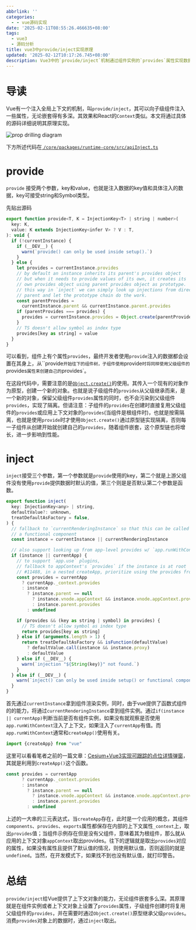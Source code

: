 ```yaml
---
abbrlink: ''
categories:
  - - vue源码实现
date: '2025-02-11T08:55:26.466635+08:00'
tags:
  - vue3
  - 源码分析
title: vue3中provide/inject实现原理
updated: '2025-02-12T10:17:26.745+08:00'
description: Vue3中的`provide/inject`机制通过组件实例的`provides`属性实现数据注入，子组件通过原型链继承父组件的`provides`，确保数据隔离与共享。`provide`用于注入数据，`inject`用于获取数据，支持默认值和函数处理，适用于深层嵌套组件的上下文传递。
---
```

# 导读

Vue有一个注入全局上下文的机制，叫`provide/inject`，其可以向子级组件注入一些属性，无论嵌套得有多深。其效果和React的`Context`类似。本文将通过具体的源码详细说明其原理实现。

![prop drilling diagram](https://static.zerotower.cn/images/2025/02/d3d1199e178e9e53bea0a5858877c9a1.webp)

下方所述代码在[ `/core/packages/runtime-core/src/apiInject.ts`](https://github.com/vuejs/core/blob/2ab70c202fc54577d50ec6818870391ad8038a2a/packages/runtime-core/src/apiInject.ts#L11)

# provide

`provide` 接受两个参数，key和value，也就是注入数据的key值和具体注入的数据，key可接受string和Symbol类型。

先贴出源码

```js
export function provide<T, K = InjectionKey<T> | string | number>(
  key: K,
  value: K extends InjectionKey<infer V> ? V : T,
): void {
  if (!currentInstance) {
    if (__DEV__) {
      warn(`provide() can only be used inside setup().`)
    }
  } else {
    let provides = currentInstance.provides
    // by default an instance inherits its parent's provides object
    // but when it needs to provide values of its own, it creates its
    // own provides object using parent provides object as prototype.
    // this way in `inject` we can simply look up injections from direct
    // parent and let the prototype chain do the work.
    const parentProvides =
      currentInstance.parent && currentInstance.parent.provides
    if (parentProvides === provides) {
      provides = currentInstance.provides = Object.create(parentProvides)
    }
    // TS doesn't allow symbol as index type
    provides[key as string] = value
  }
}
```

可以看到，组件上有个属性`provides`，最终开发者使用`provide`注入的数据都会设置在其身上，从``provide`开始往下的组件树，子组件使用`provide`时将同样使用父级组件的`provides`属性来创建自己的`provides`。

在这段代码中，需要注意的是[`Object.create()`](https://developer.mozilla.org/zh-CN/docs/Web/JavaScript/Reference/Global_Objects/Object/create)的使用。其传入一个现有的对象作为原型，创建一个新的对象。也就是说子级组件的`provides`从父级继承而来，是一个新的对象，保留父级组件`provides`属性的同时，也不会污染到父级组件`provides`，实现了隔离。但请注意：子组件的`provides`在创建时直接复用父级组件的`provides`或应用上下文对象的`provides`(当组件是根组件时)，也就是按需隔离，也就是使用`provide`时才使用`Object.create()`通过原型链实现隔离，否则每一子组件从创建开始就创建自己的`provides`，随着组件嵌套，这个原型链也将增长，进一步影响到性能。

# inject

`inject`接受三个参数，第一个参数就是`provide`使用的key，第二个就是上游父组件没有使用`provide`提供数据时默认的值，第三个则是是否默认第二个参数是函数。

```js
export function inject(
  key: InjectionKey<any> | string,
  defaultValue?: unknown,
  treatDefaultAsFactory = false,
) {
  // fallback to `currentRenderingInstance` so that this can be called in
  // a functional component
  const instance = currentInstance || currentRenderingInstance

  // also support looking up from app-level provides w/ `app.runWithContext()`
  if (instance || currentApp) {
    // to support `app.use` plugins,
    // fallback to appContext's `provides` if the instance is at root
    // #11488, in a nested createApp, prioritize using the provides from currentApp
    const provides = currentApp
      ? currentApp._context.provides
      : instance
        ? instance.parent == null
          ? instance.vnode.appContext && instance.vnode.appContext.provides
          : instance.parent.provides
        : undefined

    if (provides && (key as string | symbol) in provides) {
      // TS doesn't allow symbol as index type
      return provides[key as string]
    } else if (arguments.length > 1) {
      return treatDefaultAsFactory && isFunction(defaultValue)
        ? defaultValue.call(instance && instance.proxy)
        : defaultValue
    } else if (__DEV__) {
      warn(`injection "${String(key)}" not found.`)
    }
  } else if (__DEV__) {
    warn(`inject() can only be used inside setup() or functional components.`)
  }
}

```

首先通过`currentInstance`拿到组件渲染实例，同时，由于vue提供了函数式组件的的能力，将通过`currentRenderingInstance`拿到组件实例。通过`if(instance || currentApp)`判断当前是否有组件实例，如果没有就观察是否使用`app.runWithContext`注入了上下文，如果注入了`currentApp`有值。而`app.runWithContext`通常和`createApp()`使用有关。

```js
import {createApp} from "vue"
```

这里可以看看笔者之前的一篇文章：[Cesium+Vue3实现可跟踪的点位详情弹窗](https://juejin.cn/post/7242217556622655545)，其就是利用到`createApp()`这个函数。

```js
const provides = currentApp
      ? currentApp._context.provides
      : instance
        ? instance.parent == null
          ? instance.vnode.appContext && instance.vnode.appContext.provides
          : instance.parent.provides
        : undefined
```

上述的一大串的三元表达式，当`createApp`存在，此时是一个应用的概念，其组件`components`、`provides`、`exports`属性都保存在内部的上下文属性`_context`上，取出`provides`值；当组件示例存在但是没有父组件，意味着其为根组件，那么就从应用的上下文对象`appContext`取出provides。往下的逻辑就是取出`provides`对应的属性，如果没有属性且提供了默认值的情况，则使用默认值，否则返回的就是`undefined`。当然，在开发模式下，如果找不到也没有默认值，就打印警告。

# 总结

`provide/inject`给Vue提供了上下文对象的能力，无论组件嵌套多么深。其原理就是在组件实例或者上下文对象上设置了`provides`属性，子级组件创建时将复用父级组件的`provides`，并在需要时通过`Object.create()`原型继承父级`provides`。消费`provides`对象上的数据时，通过`inject`取出。
